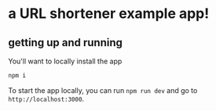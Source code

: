 # a URL shortener example app!

## getting up and running

You'll want to locally install the app

```bash
npm i 
```

To start the app locally, you can run `npm run dev` and go to `http://localhost:3000`.
